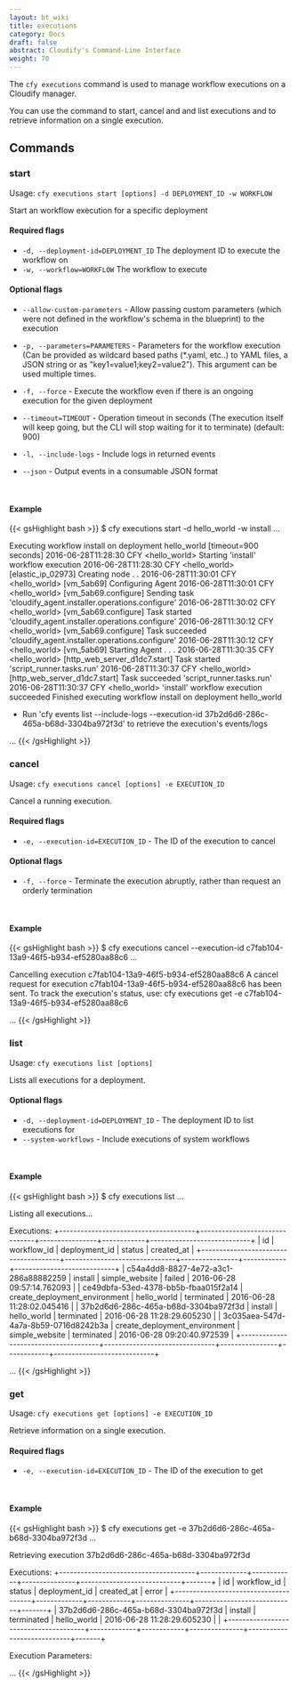 ```yaml
---
layout: bt_wiki
title: executions
category: Docs
draft: false
abstract: Cloudify's Command-Line Interface
weight: 70
---
```


The `cfy executions` command is used to manage workflow executions on a Cloudify manager.

You can use the command to start, cancel and and list executions and to retrieve information on a single execution.


## Commands

### start

Usage: `cfy executions start [options] -d DEPLOYMENT_ID -w WORKFLOW`

Start an workflow execution for a specific deployment 

#### Required flags

* `-d, --deployment-id=DEPLOYMENT_ID`
                        The deployment ID to execute the workflow on
* `-w, --workflow=WORKFLOW`
                        The workflow to execute

#### Optional flags

* `--allow-custom-parameters` -
                        Allow passing custom parameters (which were not
                        defined in the workflow's schema in the blueprint) to
                        the execution

* `-p, --parameters=PARAMETERS` -
                        Parameters for the workflow execution (Can be provided
                        as wildcard based paths (*.yaml, etc..) to YAML files,
                        a JSON string or as "key1=value1;key2=value2"). This
                        argument can be used multiple times.
* `-f, --force` -          Execute the workflow even if there is an ongoing
                        execution for the given deployment
* `--timeout=TIMEOUT` -     Operation timeout in seconds (The execution itself
                        will keep going, but the CLI will stop waiting for it
                        to terminate) (default: 900)
* `-l, --include-logs` -   Include logs in returned events
* `--json` -               Output events in a consumable JSON format


&nbsp;
#### Example

{{< gsHighlight  bash  >}}
$ cfy executions start -d hello_world -w install
...

Executing workflow install on deployment hello_world [timeout=900 seconds]
2016-06-28T11:28:30 CFY <hello_world> Starting 'install' workflow execution
2016-06-28T11:28:30 CFY <hello_world> [elastic_ip_02973] Creating node
.
.
2016-06-28T11:30:01 CFY <hello_world> [vm_5ab69] Configuring Agent
2016-06-28T11:30:01 CFY <hello_world> [vm_5ab69.configure] Sending task 'cloudify_agent.installer.operations.configure'
2016-06-28T11:30:02 CFY <hello_world> [vm_5ab69.configure] Task started 'cloudify_agent.installer.operations.configure'
2016-06-28T11:30:12 CFY <hello_world> [vm_5ab69.configure] Task succeeded 'cloudify_agent.installer.operations.configure'
2016-06-28T11:30:12 CFY <hello_world> [vm_5ab69] Starting Agent
.
.
.
2016-06-28T11:30:35 CFY <hello_world> [http_web_server_d1dc7.start] Task started 'script_runner.tasks.run'
2016-06-28T11:30:37 CFY <hello_world> [http_web_server_d1dc7.start] Task succeeded 'script_runner.tasks.run'
2016-06-28T11:30:37 CFY <hello_world> 'install' workflow execution succeeded
Finished executing workflow install on deployment hello_world
* Run 'cfy events list --include-logs --execution-id 37b2d6d6-286c-465a-b68d-3304ba972f3d' to retrieve the execution's events/logs

...
{{< /gsHighlight >}}


### cancel

Usage: `cfy executions cancel [options] -e EXECUTION_ID` 

Cancel a running execution.

#### Required flags

* `-e, --execution-id=EXECUTION_ID` - The ID of the execution to cancel

#### Optional flags

* `-f, --force` - Terminate the execution abruptly, rather than request an orderly termination

&nbsp;
#### Example

{{< gsHighlight  bash  >}}
$ cfy executions cancel --execution-id c7fab104-13a9-46f5-b934-ef5280aa88c6
...

Cancelling execution c7fab104-13a9-46f5-b934-ef5280aa88c6
A cancel request for execution c7fab104-13a9-46f5-b934-ef5280aa88c6 has been sent. To track the execution's status, use:
cfy executions get -e c7fab104-13a9-46f5-b934-ef5280aa88c6

...
{{< /gsHighlight >}}

### list

Usage: `cfy executions list [options]`

Lists all executions for a deployment.

#### Optional flags

* `-d, --deployment-id=DEPLOYMENT_ID` - The deployment ID to list executions for
* `--system-workflows` - Include executions of system workflows


&nbsp;
#### Example

{{< gsHighlight  bash  >}}
$ cfy executions list
...

Listing all executions...

Executions:
+--------------------------------------+-------------------------------+----------------+------------+----------------------------+
|                  id                  |          workflow_id          | deployment_id  |   status   |         created_at         |
+--------------------------------------+-------------------------------+----------------+------------+----------------------------+
| c54a4dd8-8827-4e72-a3c1-286a88882259 |            install            | simple_website |   failed   | 2016-06-28 09:57:14.762093 |
| ce49dbfa-53ed-4378-bb5b-fbaa015f2a14 | create_deployment_environment |  hello_world   | terminated | 2016-06-28 11:28:02.045416 |
| 37b2d6d6-286c-465a-b68d-3304ba972f3d |            install            |  hello_world   | terminated | 2016-06-28 11:28:29.605230 |
| 3c035aea-547d-4a7a-8b59-0716d8242b3a | create_deployment_environment | simple_website | terminated | 2016-06-28 09:20:40.972539 |
+--------------------------------------+-------------------------------+----------------+------------+----------------------------+

...
{{< /gsHighlight >}}

### get

Usage: `cfy executions get [options] -e EXECUTION_ID`

Retrieve information on a single execution.

#### Required flags

* `-e, --execution-id=EXECUTION_ID` - The ID of the execution to get

&nbsp;
#### Example

{{< gsHighlight  bash  >}}
$ cfy executions get -e 37b2d6d6-286c-465a-b68d-3304ba972f3d
...

Retrieving execution 37b2d6d6-286c-465a-b68d-3304ba972f3d

Executions:
+--------------------------------------+-------------+------------+---------------+----------------------------+-------+
|                  id                  | workflow_id |   status   | deployment_id |         created_at         | error |
+--------------------------------------+-------------+------------+---------------+----------------------------+-------+
| 37b2d6d6-286c-465a-b68d-3304ba972f3d |   install   | terminated |  hello_world  | 2016-06-28 11:28:29.605230 |       |
+--------------------------------------+-------------+------------+---------------+----------------------------+-------+

Execution Parameters:

...
{{< /gsHighlight >}}